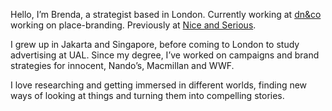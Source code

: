 Hello, I’m Brenda, a strategist based in London. Currently working at [dn&co](https://dnco.com/) working on place-branding. Previously at [Nice and Serious](https://niceandserious.com).

I grew up in Jakarta and Singapore, before coming to London to study advertising at UAL. Since my degree, I’ve worked on campaigns and brand strategies for innocent, Nando’s, Macmillan and WWF.

I love researching and getting immersed in different worlds, finding new ways of looking at things and turning them into compelling stories.

